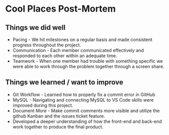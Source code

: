 # Cool Places Post-Mortem
## Things we did well
* Pacing - We hit milestones on a regular basis and made consistent progress throughout the project.
* Communication - Each member communicated effectively and responded to each other within an adequate time.
* Teamwork - When one member had trouble with something specific we were able to work through the problem together through a screen share.

## Things we learned / want to improve
* Git Workflow - Learned how to properly fix a commit error in GitHub
* MySQL - Navigating and connecting MySQL to VS Code skills were improved during this project.
* Document More - Make commit comments more visible and utilize the github Kanban and the issues ticket feature.
* Developed a deeper understanding of how the front-end and back-end work together to produce the final product.
